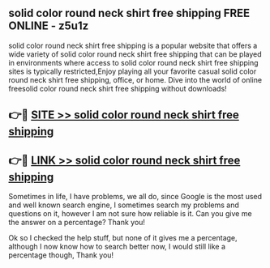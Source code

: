 ## solid color round neck shirt free shipping FREE ONLINE - z5u1z

solid color round neck shirt free shipping is a popular website that offers a wide variety of solid color round neck shirt free shipping that can be played in environments where access to solid color round neck shirt free shipping sites is typically restricted,Enjoy playing all your favorite casual solid color round neck shirt free shipping, office, or home. Dive into the world of online freesolid color round neck shirt free shipping without downloads!

## 👉🔴 [SITE >> solid color round neck shirt free shipping](http://news.freeplayer.one?title=solid_color_round_neck_shirt_free_shipping&ref=FRRE)

## 👉🔴 [LINK >> solid color round neck shirt free shipping](http://news.freeplayer.one?title=solid_color_round_neck_shirt_free_shipping&ref=FREE)

Sometimes in life, I have problems, we all do, since Google is the most used and well known search engine, I sometimes search my problems and questions on it, however I am not sure how reliable is it. Can you give me the answer on a percentage? Thank you!

Ok so I checked the help stuff, but none of it gives me a percentage, although I now know how to search better now, I would still like a percentage though, Thank you!